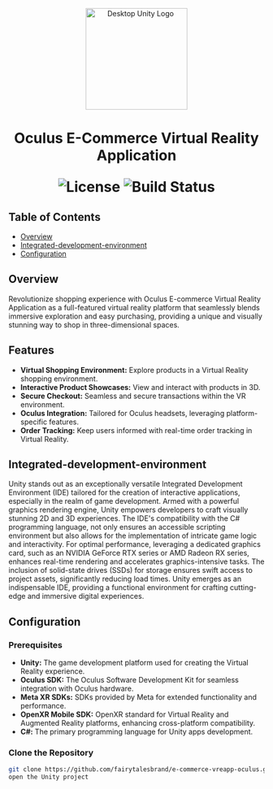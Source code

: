 
<p align="center">
  <img src="https://scontent.oculuscdn.com/v/t64.5771-25/38974864_620951188494979_5710333155186049024_n.png?_nc_cat=110&ccb=1-7&_nc_sid=e280be&_nc_ohc=pvLYKGdkv1UAX8UWzo3&_nc_ht=scontent.oculuscdn.com&oh=00_AfCb8DktZ5g5RgW255kwnz3FGIpSf7dheZ8Unjlc8Xx5xw&oe=65C5153F" alt="Desktop Unity Logo" width="200">
</p>

<h1 align="center"> Oculus E-Commerce Virtual Reality Application</h>

<p align="center">
  <img alt="License" src="https://img.shields.io/badge/license-Apache%202.0-blue.svg">
  <img alt="Build Status" src="https://img.shields.io/badge/build-passing-teal.svg">
</p>

## Table of Contents

- [Overview](#overview)
- [Integrated-development-environment](#integrated-development-environment)
- [Configuration](#configuration)

## Overview

Revolutionize shopping experience with Oculus E-commerce Virtual Reality Application as a full-featured virtual reality platform that seamlessly blends immersive exploration and easy purchasing, providing a unique and visually stunning way to shop in three-dimensional spaces.

## Features

- **Virtual Shopping Environment:** Explore products in a Virtual Reality shopping environment.
- **Interactive Product Showcases:** View and interact with products in 3D.
- **Secure Checkout:** Seamless and secure transactions within the VR environment.
- **Oculus Integration:** Tailored for Oculus headsets, leveraging platform-specific features.
- **Order Tracking:** Keep users informed with real-time order tracking in Virtual Reality.

## Integrated-development-environment

Unity stands out as an exceptionally versatile Integrated Development Environment (IDE) tailored for the creation of interactive applications, especially in the realm of game development. Armed with a powerful graphics rendering engine, Unity empowers developers to craft visually stunning 2D and 3D experiences. The IDE's compatibility with the C# programming language, not only ensures an accessible scripting environment but also allows for the implementation of intricate game logic and interactivity. For optimal performance, leveraging a dedicated graphics card, such as an NVIDIA GeForce RTX series or AMD Radeon RX series, enhances real-time rendering and accelerates graphics-intensive tasks. The inclusion of solid-state drives (SSDs) for storage ensures swift access to project assets, significantly reducing load times. Unity emerges as an indispensable IDE, providing a functional environment for crafting cutting-edge and immersive digital experiences.

## Configuration

### Prerequisites

- **Unity:** The game development platform used for creating the Virtual Reality experience.
- **Oculus SDK:** The Oculus Software Development Kit for seamless integration with Oculus hardware.
- **Meta XR SDKs:** SDKs provided by Meta for extended functionality and performance.
- **OpenXR Mobile SDK:** OpenXR standard for Virtual Reality and Augmented Reality platforms, enhancing cross-platform compatibility.
- **C#:** The primary programming language for Unity apps development.

### Clone the Repository

```bash
git clone https://github.com/fairytalesbrand/e-commerce-vreapp-oculus.git
open the Unity project
